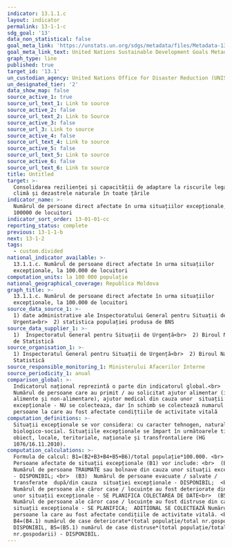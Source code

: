 ```yaml
---
indicator: 13.1.1.c
layout: indicator
permalink: 13-1-1-c
sdg_goal: '13'
data_non_statistical: false
goal_meta_link: 'https://unstats.un.org/sdgs/metadata/files/Metadata-13-01-01.pdf'
goal_meta_link_text: United Nations Sustainable Development Goals Metadata (PDF 224 KB)
graph_type: line
published: true
target_id: '13.1'
un_custodian_agency: United Nations Office for Disaster Reduction (UNISDR)
un_designated_tier: '2'
data_show_map: false
source_active_1: true
source_url_text_1: Link to source
source_active_2: false
source_url_text_2: Link to Source
source_active_3: false
source_url_3: Link to source
source_active_4: false
source_url_text_4: Link to source
source_active_5: false
source_url_text_5: Link to source
source_active_6: false
source_url_text_6: Link to source
title: Untitled
target: >-
  Consolidarea rezilienței și capacității de adaptare la riscurile legate de
  climă și dezastrele naturale în toate țările
indicator_name: >-
  Numărul de persoane direct afectate în urma situațiilor excepționale, la
  100000 de locuitori
indicator_sort_order: 13-01-01-cc
reporting_status: complete
previous: 13-1-1-b
next: 13-1-2
tags:
  - custom.divided
national_indicator_available: >-
  13.1.1.c. Numărul de persoane direct afectate în urma situațiilor
  excepționale, la 100.000 de locuitori
computation_units: la 100 000 populație
national_geographical_coverage: Republica Moldova
graph_title: >-
  13.1.1.c. Numărul de persoane direct afectate în urma situațiilor
  excepționale, la 100.000 de locuitori
source_data_source_1: >-
  1) date administrative ale Inspectoratului General pentru Situații de
  Urgenta<br>  2) statistica populației produsa de BNS
source_data_supplier_1: >-
  1)  Inspectoratul General pentru Situații de Urgență<br>  2) Biroul Național
  de Statistică
source_organisation_1: >-
  1) Inspectoratul General pentru Situații de Urgență<br>  2) Biroul Național de
  Statistică
source_responsible_monitoring_1: Ministerului Afacerilor Interne
source_periodicity_1: anual
comparison_global: >-
  Indicatorul național reprezintă o parte din indicatorul global.<br>  (B6)
  Numărul de persoane care au primit / au solicitat ajutor alimentar (inclusiv
  alimente și non-alimentare), ajutor medical din cauza unor  situații
  excepționale - NU se colecteaza, dar în schimb se colectează numarul de
  persoane la care au fost afectate condițtiile de activitate vitală
computation_definitions: >-
  Situații excepționale se vor considera: cu caracter tehnogen, natural și
  biologico-social. Situațiile excepționale se împart în următoarele tipuri: de
  obiect, locale, teritoriale, naționale și transfrontaliere (HG
  1076/16.11.2010).
computation_calculations: >-
  Formula de calcul: B1=(B2+B3+B4+B5+B6)/total populație*100.000. <br>  Unde: 
  Persoane afectate de situații excepționale (B1) vor include: <br>  (B2)
  Numărul de persoane TRAUMATE sau bolnave din cauza unor situații excepționale
  - DISPONIBIL; <br>  (B3)  Numărul de persoane evacuate / salvate /
  transferate  după/din cauza  situației excepționale - DISPONIBIL;  <br>  (B4)
  Numărul de persoane ale căror case / locuințe au fost deteriorate din cauza
  unor situații excepționale - SE PLANIFICA COLECTAREA DE DATE<br>  (B5) 
  Numărul de persoane ale căror case / locuințe au fost distruse din cauza unor
  situații excepționale - SE PLANIFICA;  ADITIONAL SE COLECTEAZĂ Numărul de
  persoane la care au fost afectate condițiile de activitate vitală. <br> 
  B4=(B4.1) numărul de case deteriorate*(total populație/total nr.gospodarii) -
  DISPONIBIL, B5=(B5.1) numărul de case distruse*(total populație/total
  nr.gospodarii) - DISPONIBIL.
---
```

